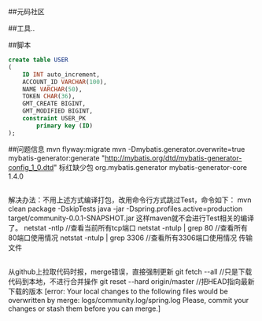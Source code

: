 ##元码社区


##工具..

##脚本
```sql
create table USER
(
	ID INT auto_increment,
	ACCOUNT_ID VARCHAR(100),
	NAME VARCHAR(50),
	TOKEN CHAR(36),
	GMT_CREATE BIGINT,
	GMT_MODIFIED BIGINT,
	constraint USER_PK
		primary key (ID)
);


```
##问题信息
mvn flyway:migrate
mvn -Dmybatis.generator.overwrite=true mybatis-generator:generate
 "http://mybatis.org/dtd/mybatis-generator-config_1_0.dtd" 标红缺少包
 <dependency>
             <groupId>org.mybatis.generator</groupId>
             <artifactId>mybatis-generator-core</artifactId>
             <version>1.4.0</version>
         </dependency>
##
##
解决办法：不用上述方式编译打包，改用命令行方式跳过Test，命令如下：
mvn clean package -DskipTests
java -jar -Dspring.profiles.active=production target/community-0.0.1-SNAPSHOT.jar
这样maven就不会进行Test相关的编译了。
netstat -ntlp   //查看当前所有tcp端口
netstat -ntulp | grep 80   //查看所有80端口使用情况
netstat -ntulp | grep 3306   //查看所有3306端口使用情况
传输文件
##
##
从github上拉取代码时报，merge错误，直接强制更新
git fetch --all //只是下载代码到本地，不进行合并操作
git reset --hard origin/master  //把HEAD指向最新下载的版本
[error: Your local changes to the following files would be overwritten by merge:
 	logs/community.log/spring.log
 Please, commit your changes or stash them before you can merge.]
##
